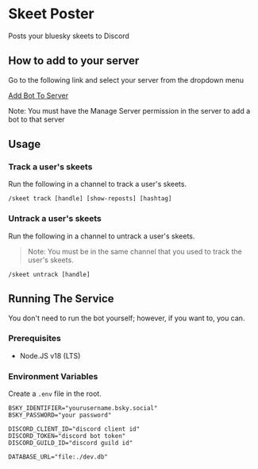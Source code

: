 # Skeet Poster

Posts your bluesky skeets to Discord

## How to add to your server

Go to the following link and select your server from the dropdown menu

[Add Bot To Server](https://discord.com/oauth2/authorize?client_id=1171491704814182482&scope=bot&permissions=2147485696)

Note: You must have the Manage Server permission in the server to add a bot to that server

## Usage

### Track a user's skeets

Run the following in a channel to track a user's skeets.

```
/skeet track [handle] [show-reposts] [hashtag]
```

### Untrack a user's skeets

Run the following in a channel to untrack a user's skeets.

> Note: You must be in the same channel that you used to track the user's skeets.

```
/skeet untrack [handle]
```

## Running The Service

You don't need to run the bot yourself; however, if you want to, you can.

### Prerequisites

-   Node.JS v18 (LTS)

###

### Environment Variables

Create a `.env` file in the root.

```
BSKY_IDENTIFIER="yourusername.bsky.social"
BSKY_PASSWORD="your password"

DISCORD_CLIENT_ID="discord client id"
DISCORD_TOKEN="discord bot token"
DISCORD_GUILD_ID="discord guild id"

DATABASE_URL="file:./dev.db"
```
